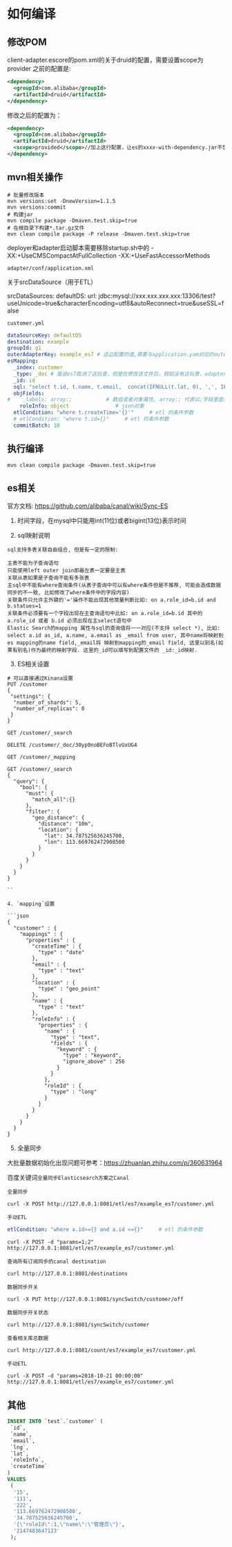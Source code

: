 # 如何编译

## 修改POM

client-adapter.escore的pom.xml的关于druid的配置，需要设置scope为provider
之前的配置是:

```xml
<dependency>
  <groupId>com.alibaba</groupId>
  <artifactId>druid</artifactId>
</dependency>
```

修改之后的配置为：

```xml
<dependency>
  <groupId>com.alibaba</groupId>
  <artifactId>druid</artifactId>
  <scope>provided</scope>//加上这行配置，让es的xxxx-with-dependency.jar不包含druid相关包
</dependency>
```

## mvn相关操作

```shell
# 批量修改版本
mvn versions:set -DnewVersion=1.1.5
mvn versions:commit
# 构建jar
mvn compile package -Dmaven.test.skip=true
# 在根目录下构建*.tar.gz文件
mvn clean compile package -P release -Dmaven.test.skip=true
```

deployer和adapter启动脚本需要移除startup.sh中的
-XX:+UseCMSCompactAtFullCollection -XX:+UseFastAccessorMethods

`adapter/conf/application.xml`

关于srcDataSource（用于ETL）

srcDataSources:
    defaultDS:
      url: jdbc:mysql://xxx.xxx.xxx.xxx:13306/test?useUnicode=true&characterEncoding=utf8&autoReconnect=true&useSSL=false

`customer.yml`

```yml
dataSourceKey: defaultDS
destination: example
groupId: g1
outerAdapterKey: example_es7 # 这边配置的值,需要与application.yam对应的outer adapter配置的key保持一致
esMapping:
  _index: customer
  _type: _doc # 虽说es7取消了这玩意，但是在修改该文件后，假如没有这玩意，adapter会报错
  _id: id
  sql: "select t.id, t.name, t.email,  concat(IFNULL(t.lat, 0), ',', IFNULL(t.lng, 0)) AS location, t.roleInfo, t.createTime from customer t"
  objFields:
#    _labels: array:;           # 数组或者对象属性, array:; 代表以;字段里面是以;分隔的
    roleInfo: object               # json对象
  etlCondition: "where t.createTime='{}'"     # etl 的条件参数
  # etlCondition: "where t.id={}"     # etl 的条件参数
  commitBatch: 10
```

## 执行编译

```shell
mvn clean compile package -Dmaven.test.skip=true
```

## es相关

官方文档: <https://github.com/alibaba/canal/wiki/Sync-ES>

1. 时间字段，在mysql中只能用int(11位)或者bigint(13位)表示时间

2. sql映射说明

```note
sql支持多表关联自由组合, 但是有一定的限制:

主表不能为子查询语句
只能使用left outer join即最左表一定要是主表
关联从表如果是子查询不能有多张表
主sql中不能有where查询条件(从表子查询中可以有where条件但是不推荐, 可能会造成数据同步的不一致, 比如修改了where条件中的字段内容)
关联条件只允许主外键的'='操作不能出现其他常量判断比如: on a.role_id=b.id and b.statues=1
关联条件必须要有一个字段出现在主查询语句中比如: on a.role_id=b.id 其中的 a.role_id 或者 b.id 必须出现在主select语句中
Elastic Search的mapping 属性与sql的查询值将一一对应(不支持 select *), 比如: select a.id as_id, a.name, a.email as _email from user, 其中name将映射到es mapping的name field,_email将 映射到mapping的_email field, 这里以别名(如果有别名)作为最终的映射字段. 这里的_id可以填写到配置文件的 _id:_id映射.
```

3. ES相关设置

```shell
# 可以直接通过Kinana设置
PUT /customer
{
 "settings": {
  "number_of_shards": 5,
  "number_of_replicas": 0
 }
}

GET /customer/_search

DELETE /customer/_doc/30yp0noBEFoBTlvUxUG4

GET /customer/_mapping

GET /customer/_search
{
  "query": {
    "bool": {
      "must": {
        "match_all":{}
      },
      "filter": {
        "geo_distance": {
          "distance": "10m",
          "location": {
            "lat": 34.787525636245700,
            "lon": 113.669762472908500
          }
        }
      }
    }
  }
}

``

4. `mapping`设置

```json
{
  "customer" : {
    "mappings" : {
      "properties" : {
        "createTime" : {
          "type" : "date"
        },
        "email" : {
          "type" : "text"
        },
        "location" : {
          "type" : "geo_point"
        },
        "name" : {
          "type" : "text"
        },
        "roleInfo" : {
          "properties" : {
            "name" : {
              "type" : "text",
              "fields" : {
                "keyword" : {
                  "type" : "keyword",
                  "ignore_above" : 256
                }
              }
            },
            "roleId" : {
              "type" : "long"
            }
          }
        }
      }
    }
  }
}
```

5. 全量同步

大批量数据初始化出现问题可参考：<https://zhuanlan.zhihu.com/p/360631964>

百度关键词`全量同步Elasticsearch方案之Canal`

`全量同步`

```shell
curl -X POST http://127.0.0.1:8081/etl/es7/example_es7/customer.yml
```

`手动ETL`

```yml
etlCondition: "where a.id>={} and a.id <={}"     # etl 的条件参数
```

```shell
curl -X POST -d "params=1;2" http://127.0.0.1:8081/etl/es7/example_es7/customer.yml 
```

`查询所有订阅同步的canal destination`

```shell
curl http://127.0.0.1:8081/destinations
```

`数据同步开关`

```shell
curl -X PUT http://127.0.0.1:8081/syncSwitch/customer/off
```

`数据同步开关状态`

```shell
curl http://127.0.0.1:8081/syncSwitch/customer
```

`查看相关库总数据`

```shell
curl http://127.0.0.1:8081/count/es7/example_es7/customer.yml
```

`手动ETL`

```shell
curl -X POST -d "params=2018-10-21 00:00:00" http://127.0.0.1:8081/etl/es7/example_es7/customer.yml 
```

## 其他

```sql
INSERT INTO `test`.`customer` (
 `id`,
 `name`,
 `email`,
 `lng`,
 `lat`,
 `roleInfo`,
 `createTime`
)
VALUES
 (
  '15',
  '111',
  '222',
  '113.669762472908500',
  '34.787525636245700',
  '{\"roleId\":1,\"name\":\"管理员\"}',
  '2147483647123'
 );

```
